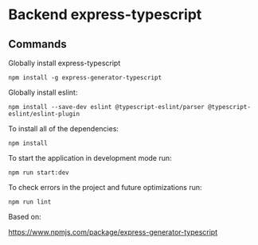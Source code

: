# Backend express-typescript

## Commands

Globally install express-typescript

```
npm install -g express-generator-typescript
```


Globally install eslint:

```
npm install --save-dev eslint @typescript-eslint/parser @typescript-eslint/eslint-plugin
```


To install all of the dependencies:

```
npm install
```


To start the application in development mode run:

```
npm run start:dev
```


To check errors in the project and future optimizations run:

```
npm run lint
```


Based on:

https://www.npmjs.com/package/express-generator-typescript